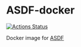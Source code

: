 # ASDF-docker
[![Actions Status](https://wdp9fww0r9.execute-api.us-west-2.amazonaws.com/production/badge/elgohr/asdf-docker)](https://wdp9fww0r9.execute-api.us-west-2.amazonaws.com/production/results/elgohr/asdf-docker)

Docker image for [ASDF](https://github.com/asdf-vm/asdf)
